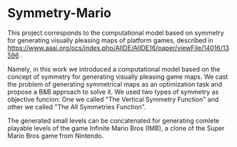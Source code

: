 # Symmetry-Mario

This project corresponds to the computational model based on symmetry for generating visually pleasing maps of platform games, described in https://www.aaai.org/ocs/index.php/AIIDE/AIIDE16/paper/viewFile/14016/13596 .

Namely, in this work we introduced a computational model based on the concept of symmetry for generating visually pleasing
game maps. We cast the problem of generating symmetrical maps as an optimization task and propose a B&B approach
to solve it. We used two types of symmetry as objective funcion: One we called "The Vertical Symmetry Function" and other we called "The All Symmetries Function".

The generated small levels can be concatenated for generating comlete playable levels of the game Infinite Mario Bros (IMB), a clone of the Super Mario Bros game from Nintendo.












